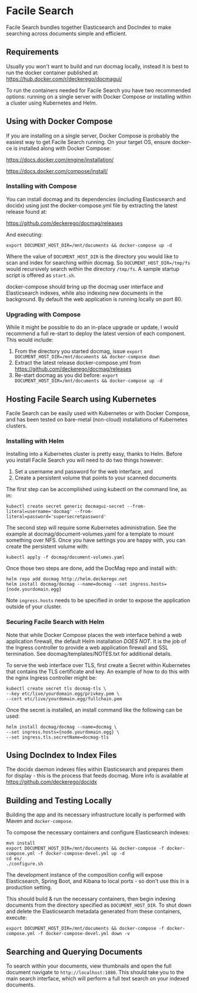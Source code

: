 # Facile Search

Facile Search bundles together Elasticsearch and DocIndex
to make searching across documents simple and efficient.


## Requirements

Usually you won't want to build and run docmag locally, instead it is best to
run the docker container published at: https://hub.docker.com/r/deckerego/docmagui/

To run the containers needed for Facile Search you have two recommended options:
running on a single server with Docker Compose or installing within a cluster
using Kubernetes and Helm.


## Using with Docker Compose

If you are installing on a single server, Docker Compose is probably the easiest way
to get Facile Search running. On your target OS, ensure docker-ce is installed along with Docker Compose:

https://docs.docker.com/engine/installation/

https://docs.docker.com/compose/install/


### Installing with Compose

You can install docmag and its dependencies (including Elasticsearch and docidx) using
just the docker-compose.yml file by extracting the latest release found at:

https://github.com/deckerego/docmag/releases

And executing:

    export DOCUMENT_HOST_DIR=/mnt/documents && docker-compose up -d

Where the value of `DOCUMENT_HOST_DIR` is the directory you would like to scan and
index for searching within docmag. So `DOCUMENT_HOST_DIR=/tmp/fs` would recursively
search within the directory `/tmp/fs`. A sample startup script is offered as `start.sh`.

docker-compose should bring up the docmag user interface and Elasticsearch indexes, while also
indexing new documents in the background. By default the web application is running
locally on port 80.


### Upgrading with Compose

While it might be possible to do an in-place upgrade or update, I would recommend a full
re-start to deploy the latest version of each component. This would include:

1. From the directory you started docmag, issue `export DOCUMENT_HOST_DIR=/mnt/documents && docker-compose down`
2. Extract the latest release docker-compose.yml from https://github.com/deckerego/docmag/releases
3. Re-start docmag as you did before: `export DOCUMENT_HOST_DIR=/mnt/documents && docker-compose up -d`


## Hosting Facile Search using Kubernetes

Facile Search can be easily used with Kubernetes or with Docker Compose, and has been
tested on bare-metal (non-cloud) installations of Kubernetes clusters.


### Installing with Helm

Installing into a Kubernetes cluster is pretty easy, thanks to Helm. Before you
install Facile Search you will need to do two things however:

1. Set a username and password for the web interface, and
2. Create a persistent volume that points to your scanned documents

The first step can be accomplished using kubectl on the command line, as in:

    kubectl create secret generic docmagui-secret --from-literal=username='docmag' --from-literal=password='supersecretpassword'

The second step will require some Kubernetes administration. See the example at
docmag/document-volumes.yaml for a template to mount something over NFS. Once you
have settings you are happy with, you can create the persistent volume with:

    kubectl apply -f docmag/document-volumes.yaml

Once those two steps are done, add the DocMag repo and install with:

    helm repo add docmag http://helm.deckerego.net
    helm install docmag/docmag --name=docmag --set ingress.hosts={node.yourdomain.egg}

Note `ingress.hosts` needs to be specified in order to expose the application
outside of your cluster.


### Securing Facile Search with Helm

Note that while Docker Compose places the web interface behind a web application
firewall, the default Helm installation _DOES NOT_. It is the job of the Ingress
controller to provide a web application firewall and SSL termination. See
docmag/templates/NOTES.txt for additional details.

To serve the web interface over TLS, first create a Secret within Kubernetes
that contains the TLS certificate and key. An example of how to do this with
the nginx Ingress controller might be:

    kubectl create secret tls docmag-tls \
    --key etc/live/yourdomain.egg/privkey.pem \
    --cert etc/live/yourdomain.egg/fullchain.pem

Once the secret is installed, an install command like the following can be used:

    helm install docmag/docmag --name=docmag \
    --set ingress.hosts={node.yourdomain.egg} \
    --set ingress.tls.secretName=docmag-tls


## Using DocIndex to Index Files

The docidx daemon indexes files within Elasticsearch and prepares them for display - this is the
process that feeds docmag. More info is available at https://github.com/deckerego/docidx


## Building and Testing Locally

Building the app and its necessary infrastructure locally is performed with
Maven and `docker-compose`.

To compose the necessary containers and configure Elasticsearch indexes:

    mvn install
    export DOCUMENT_HOST_DIR=/mnt/documents && docker-compose -f docker-compose.yml -f docker-compose-devel.yml up -d
    cd es/
    ./configure.sh

The development instance of the composition config will expose Elasticsearch,
Spring Boot, and Kibana to local ports - so don't use this in a
production setting.

This should build & run the necessary containers, then begin indexing documents
from the directory specified as `DOCUMENT_HOST_DIR`. To shut down and delete the
Elasticsearch metadata generated from these containers, execute:

    export DOCUMENT_HOST_DIR=/mnt/documents && docker-compose -f docker-compose.yml -f docker-compose-devel.yml down -v


## Searching and Querying Documents

To search within your documents, view thumbnails and open the full document
navigate to `http://localhost:1080`. This should take you to the main search
interface, which will perform a full text search on your indexed documents.
